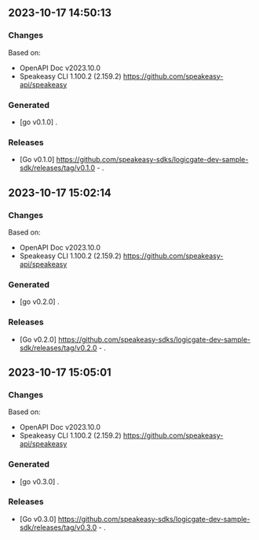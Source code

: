 

## 2023-10-17 14:50:13
### Changes
Based on:
- OpenAPI Doc v2023.10.0 
- Speakeasy CLI 1.100.2 (2.159.2) https://github.com/speakeasy-api/speakeasy
### Generated
- [go v0.1.0] .
### Releases
- [Go v0.1.0] https://github.com/speakeasy-sdks/logicgate-dev-sample-sdk/releases/tag/v0.1.0 - .

## 2023-10-17 15:02:14
### Changes
Based on:
- OpenAPI Doc v2023.10.0 
- Speakeasy CLI 1.100.2 (2.159.2) https://github.com/speakeasy-api/speakeasy
### Generated
- [go v0.2.0] .
### Releases
- [Go v0.2.0] https://github.com/speakeasy-sdks/logicgate-dev-sample-sdk/releases/tag/v0.2.0 - .

## 2023-10-17 15:05:01
### Changes
Based on:
- OpenAPI Doc v2023.10.0 
- Speakeasy CLI 1.100.2 (2.159.2) https://github.com/speakeasy-api/speakeasy
### Generated
- [go v0.3.0] .
### Releases
- [Go v0.3.0] https://github.com/speakeasy-sdks/logicgate-dev-sample-sdk/releases/tag/v0.3.0 - .